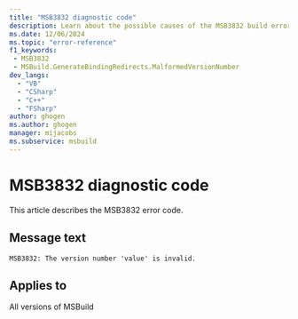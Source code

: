 ```yaml
---
title: "MSB3832 diagnostic code"
description: Learn about the possible causes of the MSB3832 build error, and get troubleshooting tips.
ms.date: 12/06/2024
ms.topic: "error-reference"
f1_keywords:
 - MSB3832
 - MSBuild.GenerateBindingRedirects.MalformedVersionNumber
dev_langs:
  - "VB"
  - "CSharp"
  - "C++"
  - "FSharp"
author: ghogen
ms.author: ghogen
manager: mijacobs
ms.subservice: msbuild
---
```


# MSB3832 diagnostic code

<!-- :::ErrorDefinitionDescription::: -->
<!-- :::editable-content name="introDescription"::: -->
This article describes the MSB3832 error code.
<!-- :::editable-content-end::: -->

## Message text

`MSB3832: The version number 'value' is invalid.`

<!-- :::editable-content name="postOutputDescription"::: -->
<!--
{StrBegin="MSB3832: "}
-->
<!-- :::editable-content-end::: -->
<!-- :::ErrorDefinitionDescription-end::: -->

## Applies to

All versions of MSBuild
